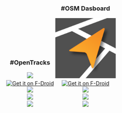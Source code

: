<div style="margin: auto; text-align:center">
  <div style="display: inline-block">
    <h3>#OpenTracks</h3>
    <img src="{{ site.logo-url }}" style="width:10rem">
    <br>
    <a class="page-link" href="https://f-droid.org/packages/de.dennisguse.opentracks"><img alt="Get it on F-Droid" src="https://fdroid.gitlab.io/artwork/badge/get-it-on.png" style="height: 4rem;vertical-align: middle;"></a>
    <br>
    <img src="https://img.shields.io/github/v/tag/OpenTracksApp/OpenTracks" />
    <br>
    <img src="https://img.shields.io/f-droid/v/de.dennisguse.opentracks.svg" />
    <br>
    <img src="https://img.shields.io/github/commits-since/OpenTracksApp/OpenTracks/latest" />
  </div>
  <div style="display: inline-block">
    <h3>#OSM Dasboard</h3>
    <img src="/static/img/osmdashboard-logo.svg" style="width:10rem;">
    <br>
        <a class="page-link" href="https://f-droid.org/en/packages/de.storchp.opentracks.osmplugin/"><img alt="Get it on F-Droid" src="https://fdroid.gitlab.io/artwork/badge/get-it-on.png" style="height: 4rem;vertical-align: middle;"></a>
    <br>
    <img src="https://img.shields.io/github/v/tag/OpenTracksApp/OSMDashboard" />
    <br>
    <img src="https://img.shields.io/f-droid/v/de.storchp.opentracks.osmplugin.svg" />
    <br>
    <img src="https://img.shields.io/github/commits-since/OpenTracksApp/OSMDashboard/latest" />
  </div>
</div>
